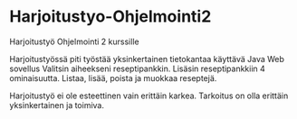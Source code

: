 # Harjoitustyo-Ohjelmointi2
Harjoitustyö Ohjelmointi 2 kurssille

Harjoitustyössä piti työstää yksinkertainen tietokantaa käyttävä Java Web sovellus
Valitsin aiheekseni reseptipankkin. Lisäsin reseptipankkiin 4 ominaisuutta. Listaa, lisää, poista ja muokkaa reseptejä.

Harjoitustyö ei ole esteettinen vain erittäin karkea. Tarkoitus on olla erittäin yksinkertainen ja toimiva.
